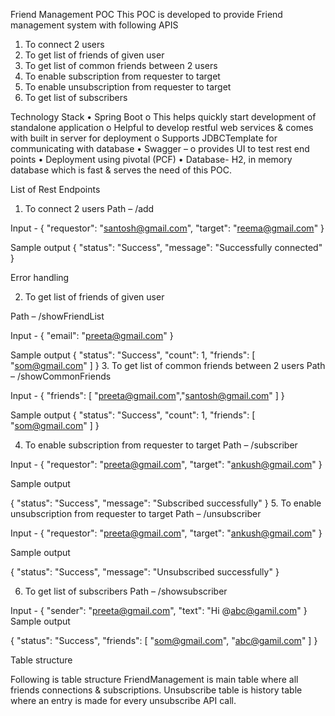Friend Management POC
This POC is developed to provide Friend management system with following APIS
1.	To connect 2 users 
2.	To get list of friends of given user
3.	To get list of common friends between 2 users
4.	To enable subscription from requester to target
5.	To enable unsubscription from requester to target
6.	To get list of subscribers

Technology Stack
•	Spring Boot
o	This helps  quickly start development of standalone application
o	Helpful to develop  restful web services & comes with built in server for deployment
o	Supports JDBCTemplate for communicating with database
•	Swagger – 
o	provides UI to test rest end points 
•	Deployment using pivotal (PCF)
•	Database- H2, in memory database which is fast & serves the need of this POC.

List of Rest Endpoints

1.	To connect 2 users 
Path – /add

Input - {
  "requestor": "santosh@gmail.com",
  "target": "reema@gmail.com"
}


Sample output
{
  "status": "Success",
  "message": "Successfully connected"
}


Error handling

2.	To get list of friends of given user

Path – /showFriendList

Input - {
  "email": "preeta@gmail.com"
}

Sample output
{
  "status": "Success",
  "count": 1,
  "friends": [
    "som@gmail.com"
  ]
}
3.	To get list of common friends between 2 users
Path – /showCommonFriends

Input - {
  "friends": [
    "preeta@gmail.com","santosh@gmail.com"
  ]
}

Sample output
{
  "status": "Success",
  "count": 1,
  "friends": [
    "som@gmail.com"
  ]
}


4.	To enable subscription from requester to target
Path – /subscriber

Input - {
  "requestor": "preeta@gmail.com",
  "target": "ankush@gmail.com"
}

Sample output

{
  "status": "Success",
  "message": "Subscribed successfully"
}
5.	To enable unsubscription from requester to target
Path – /unsubscriber

Input - {
  "requestor": "preeta@gmail.com",
  "target": "ankush@gmail.com"
}

Sample output

{
  "status": "Success",
  "message": "Unsubscribed successfully"
}

6.	To get list of subscribers
Path – /showsubscriber

Input - {
  "sender": "preeta@gmail.com",
  "text": "Hi @abc@gamil.com"
}
Sample output

{
  "status": "Success",
  "friends": [
    "som@gmail.com",
    "abc@gamil.com"
  ]
}

Table structure

Following is table structure 
FriendManagement is main table where all friends connections & subscriptions. Unsubscribe table is history table where an entry is made for every unsubscribe API call.

 
